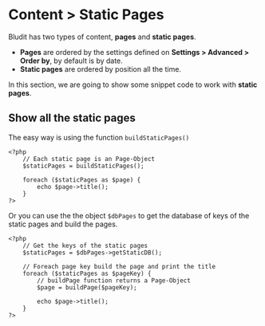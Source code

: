 # Content > Static Pages
<!-- position: 4 -->

Bludit has two types of content, **pages** and **static pages**.

- **Pages** are ordered by the settings defined on **Settings > Advanced > Order by**, by default is by date.
- **Static pages** are ordered by position all the time.

In this section, we are going to show some snippet code to work with **static pages**.

## Show all the static pages
The easy way is using the function `buildStaticPages()`

```
<?php
	// Each static page is an Page-Object
	$staticPages = buildStaticPages();

	foreach ($staticPages as $page) {
		echo $page->title();
	}
?>
```

Or you can use the the object `$dbPages` to get the database of keys of the static pages and build the pages.

```
<?php
	// Get the keys of the static pages
	$staticPages = $dbPages->getStaticDB();

	// Foreach page key build the page and print the title
	foreach ($staticPages as $pageKey) {
		// buildPage function returns a Page-Object
		$page = buildPage($pageKey);

		echo $page->title();
	}
?>
```
